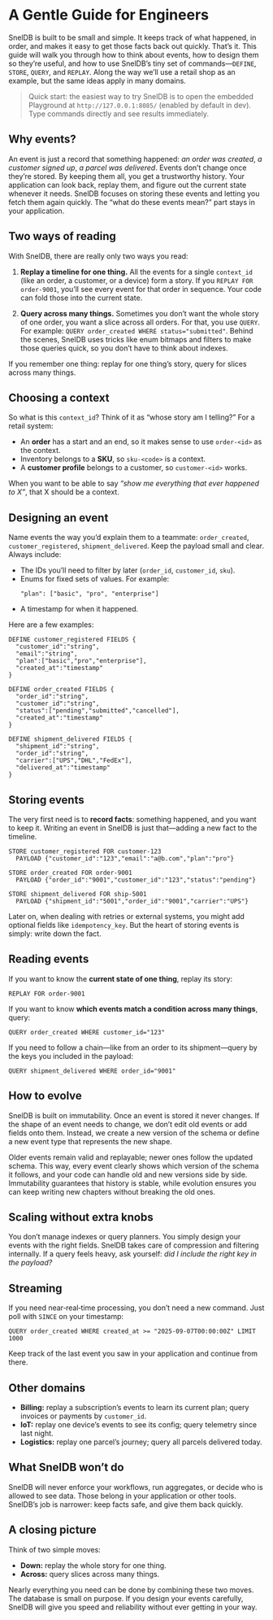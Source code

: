 # A Gentle Guide for Engineers

SnelDB is built to be small and simple. It keeps track of what happened, in order, and makes it easy to get those facts back out quickly. That’s it. This guide will walk you through how to think about events, how to design them so they’re useful, and how to use SnelDB’s tiny set of commands—`DEFINE`, `STORE`, `QUERY`, and `REPLAY`. Along the way we’ll use a retail shop as an example, but the same ideas apply in many domains.

> Quick start: the easiest way to try SnelDB is to open the embedded Playground at `http://127.0.0.1:8085/` (enabled by default in dev). Type commands directly and see results immediately.

## Why events?

An event is just a record that something happened: _an order was created_, _a customer signed up_, _a parcel was delivered_. Events don’t change once they’re stored. By keeping them all, you get a trustworthy history. Your application can look back, replay them, and figure out the current state whenever it needs. SnelDB focuses on storing these events and letting you fetch them again quickly. The “what do these events mean?” part stays in your application.

## Two ways of reading

With SnelDB, there are really only two ways you read:

1. **Replay a timeline for one thing.** All the events for a single `context_id` (like an order, a customer, or a device) form a story. If you `REPLAY FOR order-9001`, you’ll see every event for that order in sequence. Your code can fold those into the current state.

2. **Query across many things.** Sometimes you don’t want the whole story of one order, you want a slice across all orders. For that, you use `QUERY`. For example: `QUERY order_created WHERE status="submitted"`. Behind the scenes, SnelDB uses tricks like enum bitmaps and filters to make those queries quick, so you don’t have to think about indexes.

If you remember one thing: replay for one thing’s story, query for slices across many things.

## Choosing a context

So what is this `context_id`? Think of it as “whose story am I telling?” For a retail system:

- An **order** has a start and an end, so it makes sense to use `order-<id>` as the context.
- Inventory belongs to a **SKU**, so `sku-<code>` is a context.
- A **customer profile** belongs to a customer, so `customer-<id>` works.

When you want to be able to say _“show me everything that ever happened to X”_, that X should be a context.

## Designing an event

Name events the way you’d explain them to a teammate: `order_created`, `customer_registered`, `shipment_delivered`. Keep the payload small and clear. Always include:

- The IDs you’ll need to filter by later (`order_id`, `customer_id`, `sku`).
- Enums for fixed sets of values. For example:
  ```sneldb
  "plan": ["basic", "pro", "enterprise"]
  ```
- A timestamp for when it happened.

Here are a few examples:

```sneldb
DEFINE customer_registered FIELDS {
  "customer_id":"string",
  "email":"string",
  "plan":["basic","pro","enterprise"],
  "created_at":"timestamp"
}

DEFINE order_created FIELDS {
  "order_id":"string",
  "customer_id":"string",
  "status":["pending","submitted","cancelled"],
  "created_at":"timestamp"
}

DEFINE shipment_delivered FIELDS {
  "shipment_id":"string",
  "order_id":"string",
  "carrier":["UPS","DHL","FedEx"],
  "delivered_at":"timestamp"
}
```

## Storing events

The very first need is to **record facts**: something happened, and you want to keep it. Writing an event in SnelDB is just that—adding a new fact to the timeline.

```sneldb
STORE customer_registered FOR customer-123
  PAYLOAD {"customer_id":"123","email":"a@b.com","plan":"pro"}

STORE order_created FOR order-9001
  PAYLOAD {"order_id":"9001","customer_id":"123","status":"pending"}

STORE shipment_delivered FOR ship-5001
  PAYLOAD {"shipment_id":"5001","order_id":"9001","carrier":"UPS"}
```

Later on, when dealing with retries or external systems, you might add optional fields like `idempotency_key`. But the heart of storing events is simply: write down the fact.

## Reading events

If you want to know the **current state of one thing**, replay its story:

```sneldb
REPLAY FOR order-9001
```

If you want to know **which events match a condition across many things**, query:

```sneldb
QUERY order_created WHERE customer_id="123"
```

If you need to follow a chain—like from an order to its shipment—query by the keys you included in the payload:

```sneldb
QUERY shipment_delivered WHERE order_id="9001"
```

## How to evolve

SnelDB is built on immutability. Once an event is stored it never changes. If the shape of an event needs to change, we don’t edit old events or add fields onto them. Instead, we create a new version of the schema or define a new event type that represents the new shape.

Older events remain valid and replayable; newer ones follow the updated schema. This way, every event clearly shows which version of the schema it follows, and your code can handle old and new versions side by side. Immutability guarantees that history is stable, while evolution ensures you can keep writing new chapters without breaking the old ones.

## Scaling without extra knobs

You don’t manage indexes or query planners. You simply design your events with the right fields. SnelDB takes care of compression and filtering internally. If a query feels heavy, ask yourself: _did I include the right key in the payload?_

## Streaming

If you need near‑real‑time processing, you don’t need a new command. Just poll with `SINCE` on your timestamp:

```sneldb
QUERY order_created WHERE created_at >= "2025-09-07T00:00:00Z" LIMIT 1000
```

Keep track of the last event you saw in your application and continue from there.

## Other domains

- **Billing:** replay a subscription’s events to learn its current plan; query invoices or payments by `customer_id`.
- **IoT:** replay one device’s events to see its config; query telemetry since last night.
- **Logistics:** replay one parcel’s journey; query all parcels delivered today.

## What SnelDB won’t do

SnelDB will never enforce your workflows, run aggregates, or decide who is allowed to see data. Those belong in your application or other tools. SnelDB’s job is narrower: keep facts safe, and give them back quickly.

## A closing picture

Think of two simple moves:

- **Down:** replay the whole story for one thing.
- **Across:** query slices across many things.

Nearly everything you need can be done by combining these two moves. The database is small on purpose. If you design your events carefully, SnelDB will give you speed and reliability without ever getting in your way.
